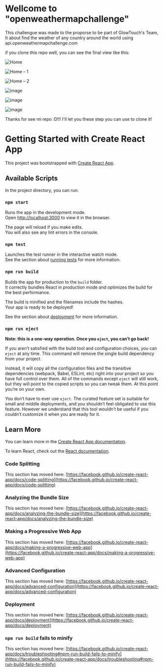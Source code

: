 # Wellcome to "openweathermapchallenge"
This challengue was made to the proporse to be part of GlowTouch's Team,
It about find the weather of any country around the world using api.openweathermapchallenge.com

if you clone this repo well, you can see the final view like this:

![Home](https://user-images.githubusercontent.com/39066351/138397966-b7990fce-4a28-4b90-9902-a01cafea2a6b.png)

![Home – 1](https://user-images.githubusercontent.com/39066351/138397972-19f9867a-a264-4e4e-a502-7d055a1811c9.png)

![Home – 2](https://user-images.githubusercontent.com/39066351/138397979-73e85ba5-e108-4982-925f-bf75ffdf9514.png)

![image](https://user-images.githubusercontent.com/39066351/138397948-95dc2d2d-0152-419f-9a47-2adebd08c209.png)

![image](https://user-images.githubusercontent.com/39066351/138398051-8a2c5011-86de-4896-b02b-0db92a319634.png)

![image](https://user-images.githubusercontent.com/39066351/138398110-23669688-5bc5-4162-b494-374430626526.png)


Thanks for see mi repo :D!!!
I'll let you these step you can use to clone it! 

# Getting Started with Create React App

This project was bootstrapped with [Create React App](https://github.com/facebook/create-react-app).

## Available Scripts

In the project directory, you can run:

### `npm start`

Runs the app in the development mode.\
Open [http://localhost:3000](http://localhost:3000) to view it in the browser.

The page will reload if you make edits.\
You will also see any lint errors in the console.

### `npm test`

Launches the test runner in the interactive watch mode.\
See the section about [running tests](https://facebook.github.io/create-react-app/docs/running-tests) for more information.

### `npm run build`

Builds the app for production to the `build` folder.\
It correctly bundles React in production mode and optimizes the build for the best performance.

The build is minified and the filenames include the hashes.\
Your app is ready to be deployed!

See the section about [deployment](https://facebook.github.io/create-react-app/docs/deployment) for more information.

### `npm run eject`

**Note: this is a one-way operation. Once you `eject`, you can’t go back!**

If you aren’t satisfied with the build tool and configuration choices, you can `eject` at any time. This command will remove the single build dependency from your project.

Instead, it will copy all the configuration files and the transitive dependencies (webpack, Babel, ESLint, etc) right into your project so you have full control over them. All of the commands except `eject` will still work, but they will point to the copied scripts so you can tweak them. At this point you’re on your own.

You don’t have to ever use `eject`. The curated feature set is suitable for small and middle deployments, and you shouldn’t feel obligated to use this feature. However we understand that this tool wouldn’t be useful if you couldn’t customize it when you are ready for it.

## Learn More

You can learn more in the [Create React App documentation](https://facebook.github.io/create-react-app/docs/getting-started).

To learn React, check out the [React documentation](https://reactjs.org/).

### Code Splitting

This section has moved here: [https://facebook.github.io/create-react-app/docs/code-splitting](https://facebook.github.io/create-react-app/docs/code-splitting)

### Analyzing the Bundle Size

This section has moved here: [https://facebook.github.io/create-react-app/docs/analyzing-the-bundle-size](https://facebook.github.io/create-react-app/docs/analyzing-the-bundle-size)

### Making a Progressive Web App

This section has moved here: [https://facebook.github.io/create-react-app/docs/making-a-progressive-web-app](https://facebook.github.io/create-react-app/docs/making-a-progressive-web-app)

### Advanced Configuration

This section has moved here: [https://facebook.github.io/create-react-app/docs/advanced-configuration](https://facebook.github.io/create-react-app/docs/advanced-configuration)

### Deployment

This section has moved here: [https://facebook.github.io/create-react-app/docs/deployment](https://facebook.github.io/create-react-app/docs/deployment)

### `npm run build` fails to minify

This section has moved here: [https://facebook.github.io/create-react-app/docs/troubleshooting#npm-run-build-fails-to-minify](https://facebook.github.io/create-react-app/docs/troubleshooting#npm-run-build-fails-to-minify)
